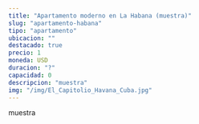 ```yaml
---
title: "Apartamento moderno en La Habana (muestra)"
slug: "apartamento-habana"
tipo: "apartamento"
ubicacion: ""
destacado: true
precio: 1
moneda: USD
duracion: "?"
capacidad: 0
descripcion: "muestra"
img: "/img/El_Capitolio_Havana_Cuba.jpg"
---
```


muestra
